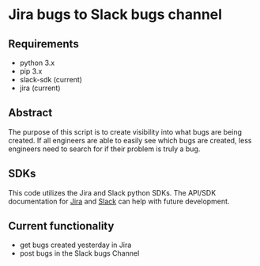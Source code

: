 # Jira bugs to Slack bugs channel

## Requirements
- python 3.x  
- pip 3.x
- slack-sdk (current)
- jira (current)

## Abstract
The purpose of this script is to create visibility into what bugs are being created.  If all engineers are able to easily see which bugs are created, less engineers need to search for if their problem is truly a bug.

## SDKs

This code utilizes the Jira and Slack python SDKs.  The API/SDK documentation for [Jira](https://jira.readthedocs.io/) and [Slack](https://slack.dev/python-slack-sdk/faq.html#python-documents) can help with future development.  

## Current functionality
- get bugs created yesterday in Jira 
- post bugs in the Slack bugs Channel
